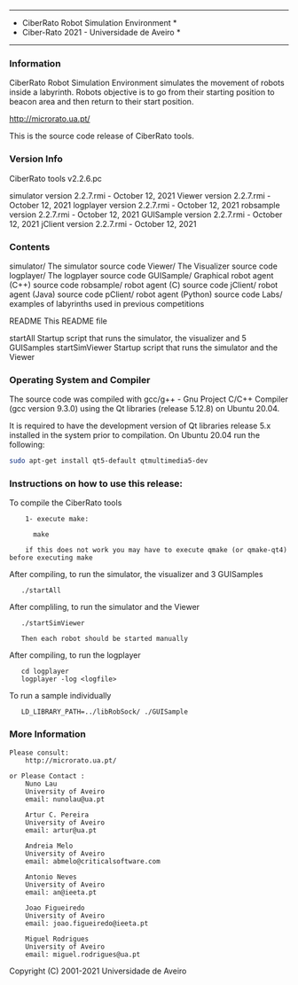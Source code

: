 
***************************************************************************
*  CiberRato Robot Simulation Environment                                 *
*  Ciber-Rato 2021 - Universidade de Aveiro                               *
***************************************************************************

### Information

CiberRato Robot Simulation Environment simulates the movement
of robots inside a labyrinth.  Robots objective is to go from their
starting position to beacon area and then return to their start position.

http://microrato.ua.pt/

This is the source code release of CiberRato tools.

### Version Info

CiberRato tools v2.2.6.pc

simulator         version 2.2.7.rmi  - October 12, 2021
Viewer            version 2.2.7.rmi  - October 12, 2021
logplayer         version 2.2.7.rmi  - October 12, 2021
robsample         version 2.2.7.rmi  - October 12, 2021
GUISample         version 2.2.7.rmi  - October 12, 2021
jClient           version 2.2.7.rmi  - October 12, 2021

### Contents

simulator/           The simulator source code
Viewer/              The Visualizer source code
logplayer/           The logplayer source code
GUISample/           Graphical robot agent (C++) source code
robsample/           robot agent (C) source code
jClient/             robot agent (Java) source code
pClient/             robot agent (Python) source code
Labs/                examples of labyrinths used in previous competitions

README               This README file

startAll             Startup script that runs the simulator, the visualizer and 5 GUISamples
startSimViewer       Startup script that runs the simulator and the Viewer

### Operating System and Compiler

The source code was compiled with gcc/g++ - Gnu Project C/C++ Compiler
(gcc version  9.3.0) using the Qt libraries (release 5.12.8) on Ubuntu 20.04.

It is required to have the development version of Qt libraries
release 5.x installed in the system prior to compilation.
On Ubuntu 20.04 run the following:
```bash
sudo apt-get install qt5-default qtmultimedia5-dev
```


### Instructions on how to use this release:


To compile the CiberRato tools

        1- execute make:

          make

        if this does not work you may have to execute qmake (or qmake-qt4) before executing make

After compiling, to run the simulator, the visualizer and 3 GUISamples

       ./startAll

After compliling, to run the simulator and the Viewer

       ./startSimViewer

       Then each robot should be started manually

After compiling, to run the logplayer

       cd logplayer
       logplayer -log <logfile>

To run a sample individually

       LD_LIBRARY_PATH=../libRobSock/ ./GUISample

### More Information

    Please consult:
        http://microrato.ua.pt/

    or Please Contact :
        Nuno Lau
        University of Aveiro
        email: nunolau@ua.pt

        Artur C. Pereira
        University of Aveiro
        email: artur@ua.pt

        Andreia Melo
        University of Aveiro
        email: abmelo@criticalsoftware.com

        Antonio Neves
        University of Aveiro
        email: an@ieeta.pt

        Joao Figueiredo
        University of Aveiro
        email: joao.figueiredo@ieeta.pt

        Miguel Rodrigues
        University of Aveiro
        email: miguel.rodrigues@ua.pt

 Copyright (C) 2001-2021 Universidade de Aveiro


